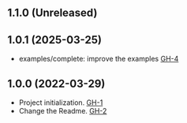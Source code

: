 ## 1.1.0 (Unreleased)
## 1.0.1 (2025-03-25)

- examples/complete: improve the examples [GH-4](https://github.com/alibabacloud-automation/terraform-alicloud-hbr-ecs/pull/4)

## 1.0.0 (2022-03-29)

- Project initialization. [GH-1](https://github.com/terraform-alicloud-modules/terraform-alicloud-hbr-ecs/pull/1)
- Change the Readme. [GH-2](https://github.com/terraform-alicloud-modules/terraform-alicloud-hbr-ecs/pull/2)